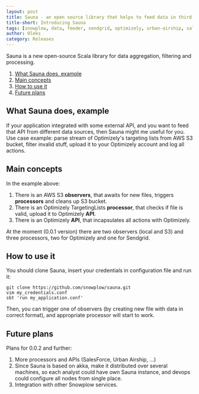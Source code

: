```yaml
---
layout: post
title: Sauna - an open source library that helps to feed data in third-party applications
title-short: Introducing Sauna
tags: [snowplow, data, feeder, sendgrid, optimizely, urban-airship, salesforce]
author: Oleks
category: Releases
---
```


Sauna is a new open-source Scala library for data aggregation, filtering and processing.

1. [What Sauna does, example](#what_sauna_does)
2. [Main concepts](#main_concepts)
3. [How to use it](#how_to_use)
4. [Future plans](#future_plans)


<div class="html">
<h2 id="what_sauna_does">What Sauna does, example</h2>
</div>

If your application integrated with some external API, and you want to feed that API from different data sources, then Sauna might me useful for you.
Use case example: parse stream of Optimizely's targeting lists from AWS S3 bucket, filter invalid stuff, upload it to your Optimizely account and log all actions.

<div class="html">
<h2 id="#main_concepts">Main concepts</h2>
</div>

In the example above:
1. There is an AWS S3 **observers**, that awaits for new files, triggers **processors** and cleans up S3 bucket.
2. There is an Optimizely TargetingLists **processor**, that checks if file is valid, upload it to Optimizely **API**.
3. There is an Optimizely **API**, that incapsulates all actions with Optimizely.

At the moment (0.0.1 version) there are two observers (local and S3) and three processors, two for Optimizely and one for Sendgrid.

<div class="html">
<h2 id="#how_to_use">How to use it</h2>
</div>

You should clone Sauna, insert your credentials in configuration file and run it:

	git clone https://github.com/snowplow/sauna.git
	vim my_credentials.conf
	sbt 'run my_application.conf'

Then, you can trigger one of observers (by creating new file with data in correct format), and appropriate processor will start to work.

<div class="html">
<h2 id="#future_plans">Future plans</h2>
</div>

Plans for 0.0.2 and further:
1. More processors and APIs (SalesForce, Urban Airship, ...)
2. Since Sauna is based on akka, make it distributed over several machines, so each analyst could have own Sauna instance, and devops could configure all nodes from single place.
3. Integration with other Snowplow services.
